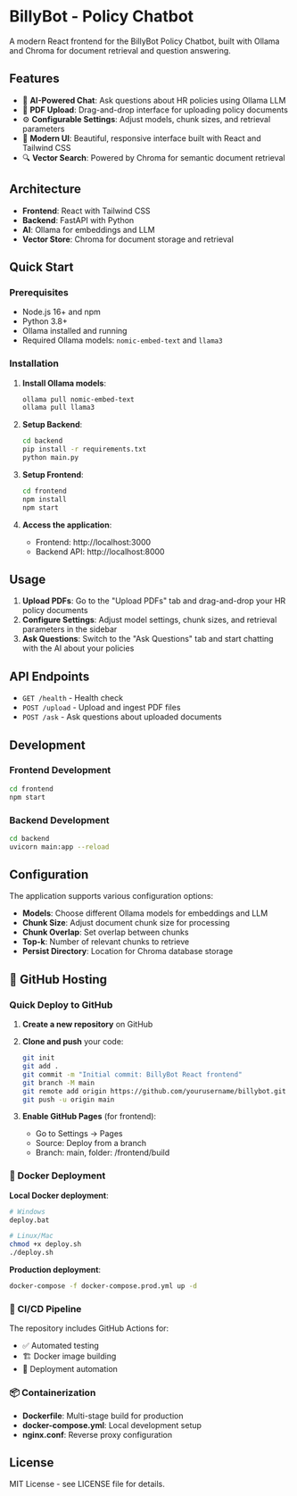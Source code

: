 # BillyBot - Policy Chatbot

A modern React frontend for the BillyBot Policy Chatbot, built with Ollama and Chroma for document retrieval and question answering.

## Features

- 🤖 **AI-Powered Chat**: Ask questions about HR policies using Ollama LLM
- 📄 **PDF Upload**: Drag-and-drop interface for uploading policy documents
- ⚙️ **Configurable Settings**: Adjust models, chunk sizes, and retrieval parameters
- 🎨 **Modern UI**: Beautiful, responsive interface built with React and Tailwind CSS
- 🔍 **Vector Search**: Powered by Chroma for semantic document retrieval

## Architecture

- **Frontend**: React with Tailwind CSS
- **Backend**: FastAPI with Python
- **AI**: Ollama for embeddings and LLM
- **Vector Store**: Chroma for document storage and retrieval

## Quick Start

### Prerequisites

- Node.js 16+ and npm
- Python 3.8+
- Ollama installed and running
- Required Ollama models: `nomic-embed-text` and `llama3`

### Installation

1. **Install Ollama models**:
   ```bash
   ollama pull nomic-embed-text
   ollama pull llama3
   ```

2. **Setup Backend**:
   ```bash
   cd backend
   pip install -r requirements.txt
   python main.py
   ```

3. **Setup Frontend**:
   ```bash
   cd frontend
   npm install
   npm start
   ```

4. **Access the application**:
   - Frontend: http://localhost:3000
   - Backend API: http://localhost:8000

## Usage

1. **Upload PDFs**: Go to the "Upload PDFs" tab and drag-and-drop your HR policy documents
2. **Configure Settings**: Adjust model settings, chunk sizes, and retrieval parameters in the sidebar
3. **Ask Questions**: Switch to the "Ask Questions" tab and start chatting with the AI about your policies

## API Endpoints

- `GET /health` - Health check
- `POST /upload` - Upload and ingest PDF files
- `POST /ask` - Ask questions about uploaded documents

## Development

### Frontend Development
```bash
cd frontend
npm start
```

### Backend Development
```bash
cd backend
uvicorn main:app --reload
```

## Configuration

The application supports various configuration options:

- **Models**: Choose different Ollama models for embeddings and LLM
- **Chunk Size**: Adjust document chunk size for processing
- **Chunk Overlap**: Set overlap between chunks
- **Top-k**: Number of relevant chunks to retrieve
- **Persist Directory**: Location for Chroma database storage

## 🚀 GitHub Hosting

### Quick Deploy to GitHub

1. **Create a new repository** on GitHub
2. **Clone and push** your code:
   ```bash
   git init
   git add .
   git commit -m "Initial commit: BillyBot React frontend"
   git branch -M main
   git remote add origin https://github.com/yourusername/billybot.git
   git push -u origin main
   ```

3. **Enable GitHub Pages** (for frontend):
   - Go to Settings → Pages
   - Source: Deploy from a branch
   - Branch: main, folder: /frontend/build

### 🐳 Docker Deployment

**Local Docker deployment**:
```bash
# Windows
deploy.bat

# Linux/Mac
chmod +x deploy.sh
./deploy.sh
```

**Production deployment**:
```bash
docker-compose -f docker-compose.prod.yml up -d
```

### 🔄 CI/CD Pipeline

The repository includes GitHub Actions for:
- ✅ Automated testing
- 🏗️ Docker image building
- 🚀 Deployment automation

### 📦 Containerization

- **Dockerfile**: Multi-stage build for production
- **docker-compose.yml**: Local development setup
- **nginx.conf**: Reverse proxy configuration

## License

MIT License - see LICENSE file for details.